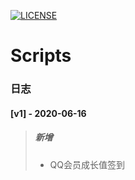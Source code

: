 [![LICENSE](https://img.shields.io/badge/license-Anti%20996-blue.svg)](https://github.com/996icu/996.ICU/blob/master/LICENSE)
# Scripts
### 日志
#### [v1] - 2020-06-16
> ##### 新增
> - QQ会员成长值签到